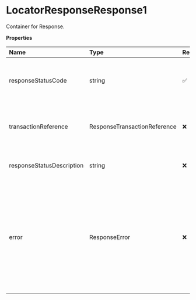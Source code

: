# LocatorResponseResponse1

Container for Response.

**Properties**

| Name                      | Type                         | Required | Description                                                                                                                                                    |
| :------------------------ | :--------------------------- | :------- | :------------------------------------------------------------------------------------------------------------------------------------------------------------- |
| responseStatusCode        | string                       | ✅       | Identifies the success or failure of the interchange. 1-Success 0-Failure                                                                                      |
| transactionReference      | ResponseTransactionReference | ❌       | Container for customer provided data and the XPCI Version.                                                                                                     |
| responseStatusDescription | string                       | ❌       | Describes the Response Status Code.                                                                                                                            |
| error                     | ResponseError                | ❌       | If an error is encountered during the interchange, the Response contains an error. If the error is present, then the ErrorSeverity and ErrorCode are required. |

<!-- This file was generated by liblab | https://liblab.com/ -->
